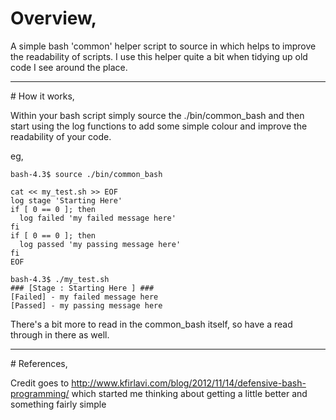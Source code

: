 # Overview,

A simple bash 'common' helper script to source in which helps to improve the readability of scripts. I use this helper quite a bit when tidying up old code I see around the place. 
<hr>
# How it works,

Within your bash script simply source the ./bin/common_bash and then start using the log functions to add some simple colour and improve the readability of your code. 

eg,

```
bash-4.3$ source ./bin/common_bash

cat << my_test.sh >> EOF
log stage 'Starting Here'
if [ 0 == 0 ]; then 
  log failed 'my failed message here'
fi
if [ 0 == 0 ]; then 
  log passed 'my passing message here' 
fi
EOF

bash-4.3$ ./my_test.sh
### [Stage : Starting Here ] ###
[Failed] - my failed message here
[Passed] - my passing message here
```

There's a bit more to read in the common_bash itself, so have a read through in there as well. 
<hr>
# References,

Credit goes to http://www.kfirlavi.com/blog/2012/11/14/defensive-bash-programming/ which started me thinking about getting a little better and something fairly simple